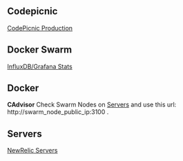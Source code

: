 ## Codepicnic

[CodePicnic Production](https://rpm.newrelic.com/accounts/935768/applications/7557502)

## Docker Swarm

[InfluxDB/Grafana Stats](http://monitor.codepicnic.com:3100/dashboard/db/codepicnic-swarm)

## Docker

**CAdvisor**
Check Swarm Nodes on [Servers](Servers.md) and use this url: http://swarm_node_public_ip:3100 .



## Servers

[NewRelic Servers](https://rpm.newrelic.com/accounts/935768/servers)
